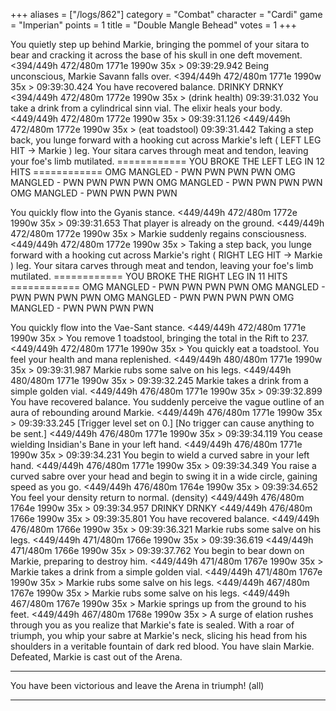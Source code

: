 +++
aliases = ["/logs/862"]
category = "Combat"
character = "Cardi"
game = "Imperian"
points = 1
title = "Double Mangle Behead"
votes = 1
+++

You quietly step up behind Markie, bringing the pommel of your sitara to bear 
and cracking it across the base of his skull in one deft movement.
<394/449h 472/480m 1771e 1990w 35x  <e---> <bd>> 09:39:29.942
Being unconscious, Markie Savann falls over.
<394/449h 472/480m 1771e 1990w 35x  <e---> <bd>> 09:39:30.424
You have recovered balance.
DRINKY DRNKY
<394/449h 472/480m 1772e 1990w 35x  <eb--> <bd>> (drink health) 09:39:31.032
You take a drink from a cylindrical sinn vial.
The elixir heals your body.
<449/449h 472/480m 1772e 1990w 35x  <eb--> <bd>> 09:39:31.126
<449/449h 472/480m 1772e 1990w 35x  <eb--> <bd>> (eat toadstool) 09:39:31.442
Taking a step back, you lunge forward with a hooking cut across Markie's left  ( LEFT LEG HIT -> Markie )
leg.
Your sitara carves through meat and tendon, leaving your foe's limb mutilated.
============ YOU BROKE THE LEFT LEG IN 12  HITS ============
OMG MANGLED - PWN PWN PWN PWN
OMG MANGLED - PWN PWN PWN PWN
OMG MANGLED - PWN PWN PWN PWN
OMG MANGLED - PWN PWN PWN PWN

You quickly flow into the Gyanis stance.
<449/449h 472/480m 1772e 1990w 35x  <e---> <bd>> 09:39:31.653
That player is already on the ground.
<449/449h 472/480m 1772e 1990w 35x  <e---> <bd>> 
Markie suddenly regains consciousness.
<449/449h 472/480m 1772e 1990w 35x  <e---> <bd>> 
Taking a step back, you lunge forward with a hooking cut across Markie's right  ( RIGHT LEG HIT -> Markie )
leg.
Your sitara carves through meat and tendon, leaving your foe's limb mutilated.
============ YOU BROKE THE RIGHT LEG IN 11  HITS ============
OMG MANGLED - PWN PWN PWN PWN
OMG MANGLED - PWN PWN PWN PWN
OMG MANGLED - PWN PWN PWN PWN
OMG MANGLED - PWN PWN PWN PWN

You quickly flow into the Vae-Sant stance.
<449/449h 472/480m 1771e 1990w 35x  <e---> <bd>> 
You remove 1 toadstool, bringing the total in the Rift to 237.
<449/449h 472/480m 1771e 1990w 35x  <e---> <bd>> 
You quickly eat a toadstool.
You feel your health and mana replenished.
<449/449h 480/480m 1771e 1990w 35x  <e---> <bd>> 09:39:31.987
Markie rubs some salve on his legs.
<449/449h 480/480m 1771e 1990w 35x  <e---> <bd>> 09:39:32.245
Markie takes a drink from a simple golden vial.
<449/449h 476/480m 1771e 1990w 35x  <e---> <bd>> 09:39:32.899
You have recovered balance.
You suddenly perceive the vague outline of an aura of rebounding around Markie.
<449/449h 476/480m 1771e 1990w 35x  <eb--> <bd>> 09:39:33.245
[Trigger level set on 0.]
[No trigger can cause anything to be sent.]
<449/449h 476/480m 1771e 1990w 35x  <eb--> <bd>> 09:39:34.119
You cease wielding Insidian's Bane in your left hand.
<449/449h 476/480m 1771e 1990w 35x  <eb--> <bd>> 09:39:34.231
You begin to wield a curved sabre in your left hand.
<449/449h 476/480m 1771e 1990w 35x  <eb--> <bd>> 09:39:34.349
You raise a curved sabre over your head and begin to swing it in a wide circle,
gaining speed as you go.
<449/449h 476/480m 1764e 1990w 35x  <e---> <bd>> 09:39:34.652
You feel your density return to normal. (density)
<449/449h 476/480m 1764e 1990w 35x  <e---> <bd>> 09:39:34.957
DRINKY DRNKY
<449/449h 476/480m 1766e 1990w 35x  <e---> <bd>> 09:39:35.801
You have recovered balance.
<449/449h 476/480m 1766e 1990w 35x  <eb--> <bd>> 09:39:36.321
Markie rubs some salve on his legs.
<449/449h 471/480m 1766e 1990w 35x  <eb--> <bd>> 09:39:36.619
<449/449h 471/480m 1766e 1990w 35x  <eb--> <bd>> 09:39:37.762
You begin to bear down on Markie, preparing to destroy him.
<449/449h 471/480m 1767e 1990w 35x  <eb--> <bd>> 
Markie takes a drink from a simple golden vial.
<449/449h 471/480m 1767e 1990w 35x  <eb--> <bd>> 
Markie rubs some salve on his legs.
<449/449h 467/480m 1767e 1990w 35x  <eb--> <bd>> 
Markie rubs some salve on his legs.
<449/449h 467/480m 1767e 1990w 35x  <eb--> <bd>> 
Markie springs up from the ground to his feet.
<449/449h 467/480m 1768e 1990w 35x  <eb--> <bd>> 
A surge of elation rushes through you as you realize that Markie's fate is 
sealed. With a roar of triumph, you whip your sabre at Markie's neck, slicing 
his head from his shoulders in a veritable fountain of dark red blood.
You have slain Markie.
Defeated, Markie is cast out of the Arena.
**********************************************************
You have been victorious and leave the Arena in triumph! (all)
**********************************************************
